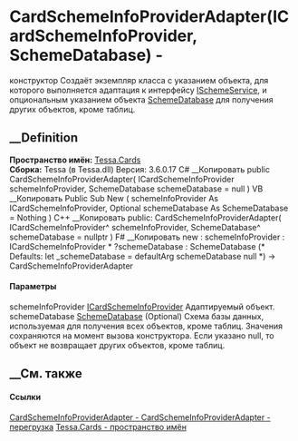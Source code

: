 # CardSchemeInfoProviderAdapter(ICardSchemeInfoProvider, SchemeDatabase) -
конструктор
Создаёт экземпляр класса с указанием объекта, для которого выполняется
адаптация к интерфейсу [ISchemeService](T_Tessa_Scheme_ISchemeService.htm), и
опциональным указанием объекта
[SchemeDatabase](T_Tessa_Scheme_SchemeDatabase.htm) для получения других
объектов, кроме таблиц.
## __Definition
 **Пространство имён:** [Tessa.Cards](N_Tessa_Cards.htm)  
 **Сборка:** Tessa (в Tessa.dll) Версия: 3.6.0.17
C# __Копировать
     public CardSchemeInfoProviderAdapter(
    	ICardSchemeInfoProvider schemeInfoProvider,
    	SchemeDatabase schemeDatabase = null
    )
VB __Копировать
     Public Sub New ( 
    	schemeInfoProvider As ICardSchemeInfoProvider,
    	Optional schemeDatabase As SchemeDatabase = Nothing
    )
C++ __Копировать
     public:
    CardSchemeInfoProviderAdapter(
    	ICardSchemeInfoProvider^ schemeInfoProvider, 
    	SchemeDatabase^ schemeDatabase = nullptr
    )
F# __Копировать
     new : 
            schemeInfoProvider : ICardSchemeInfoProvider * 
            ?schemeDatabase : SchemeDatabase 
    (* Defaults:
            let _schemeDatabase = defaultArg schemeDatabase null
    *)
    -> CardSchemeInfoProviderAdapter
#### Параметры
schemeInfoProvider
[ICardSchemeInfoProvider](T_Tessa_Cards_ICardSchemeInfoProvider.htm)
    Адаптируемый объект.
schemeDatabase [SchemeDatabase](T_Tessa_Scheme_SchemeDatabase.htm) (Optional)
     Схема базы данных, используемая для получения всех объектов, кроме таблиц. Значения сохраняются на момент вызова конструктора. Если указано null, то объект не возвращает других объектов, кроме таблиц. 
## __См. также
#### Ссылки
[CardSchemeInfoProviderAdapter -
](T_Tessa_Cards_CardSchemeInfoProviderAdapter.htm)
[CardSchemeInfoProviderAdapter -
перегрузка](Overload_Tessa_Cards_CardSchemeInfoProviderAdapter__ctor.htm)
[Tessa.Cards - пространство имён](N_Tessa_Cards.htm)
